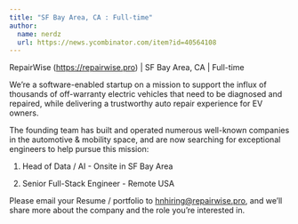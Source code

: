 ```yaml
---
title: "SF Bay Area, CA : Full-time"
author:
  name: nerdz
  url: https://news.ycombinator.com/item?id=40564108
---
```

RepairWise (<a href="https:&#x2F;&#x2F;repairwise.pro" rel="nofollow">https:&#x2F;&#x2F;repairwise.pro</a>) | SF Bay Area, CA | Full-time

We’re a software-enabled startup on a mission to support the influx of thousands of off-warranty electric vehicles that need to be diagnosed and repaired, while delivering a trustworthy auto repair experience for EV owners.

The founding team has built and operated numerous well-known companies in the automotive &amp; mobility space, and are now searching for exceptional engineers to help pursue this mission:

1. Head of Data &#x2F; AI - Onsite in SF Bay Area

2. Senior Full-Stack Engineer - Remote USA

Please email your Resume &#x2F; portfolio to hnhiring@repairwise.pro, and we’ll share more about the company and the role you’re interested in.
